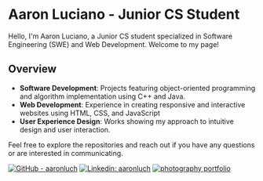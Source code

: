 # Aaron Luciano - Junior CS Student

Hello, I'm Aaron Luciano, a Junior CS student specialized in Software Engineering (SWE) and Web Development. Welcome to my page!

## Overview

- **Software Development**: Projects featuring object-oriented programming and algorithm implementation using C++ and Java.
- **Web Development**: Experience in creating responsive and interactive websites using HTML, CSS, and JavaScript
- **User Experience Design**: Works showing my approach to intuitive design and user interaction.

Feel free to explore the repositories and reach out if you have any questions or are interested in communicating.

[![GitHub - aaronluch](https://img.shields.io/badge/GitHub-aaronluch-blue?style=flat-square&logo=github)](https://github.com/aaronluch)
[![Linkedin: aaronluch](https://img.shields.io/badge/-aaronluciano-blue?style=flat-square&logo=Linkedin&logoColor=white&link=https://www.linkedin.com/in/aaronluciano/)](https://www.linkedin.com/in/aaronluciano/)
[![photography portfolio](https://img.shields.io/badge/photography-portfolio-71c476)](https://aaronluciano.com)
